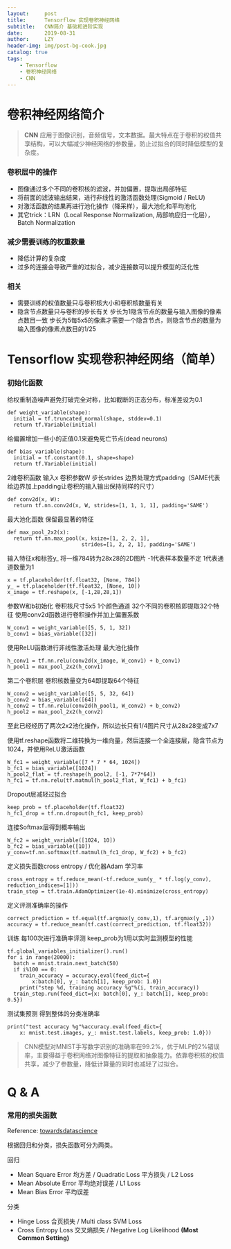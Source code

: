 ```yaml
---
layout:     post
title:      Tensorflow 实现卷积神经网络
subtitle:   CNN简介 基础和进阶实现
date:       2019-08-31
author:     LZY
header-img: img/post-bg-cook.jpg
catalog: true
tags:
    - Tensorflow
    - 卷积神经网络
    - CNN
---
```


# 卷积神经网络简介

>**CNN** 应用于图像识别，音频信号，文本数据。最大特点在于卷积的权值共享结构，可以大幅减少神经网络的参数量，防止过拟合的同时降低模型的复杂度。

### 卷积层中的操作

- 图像通过多个不同的卷积核的滤波，并加偏置，提取出局部特征
- 将前面的滤波输出结果，进行非线性的激活函数处理(Sigmoid / ReLU)
- 对激活函数的结果再进行池化操作（降采样），最大池化和平均池化
- 其它trick：LRN（Local Response Normalization, 局部响应归一化层），Batch Normalization

### 减少需要训练的权重数量

- 降低计算的复杂度
- 过多的连接会导致严重的过拟合，减少连接数可以提升模型的泛化性


### 相关

- 需要训练的权值数量只与卷积核大小和卷积核数量有关
- 隐含节点数量只与卷积的步长有关 步长为1隐含节点的数量与输入图像的像素点数目一致 步长为5每5x5的像素才需要一个隐含节点，则隐含节点的数量为输入图像的像素点数目的1/25

# Tensorflow 实现卷积神经网络（简单）

### 初始化函数
给权重制造噪声避免打破完全对称，比如截断的正态分布，标准差设为0.1

```
def weight_variable(shape):
  initial = tf.truncated_normal(shape, stddev=0.1)
  return tf.Variable(initial)
```


给偏置增加一些小的正值0.1来避免死亡节点(dead neurons)

```
def bias_variable(shape):
  initial = tf.constant(0.1, shape=shape)
  return tf.Variable(initial)
```

2维卷积函数 输入x 卷积参数W 步长strides 边界处理方式padding（SAME代表给边界加上padding让卷积的输入输出保持同样的尺寸）
```
def conv2d(x, W):
  return tf.nn.conv2d(x, W, strides=[1, 1, 1, 1], padding='SAME')
```

最大池化函数 保留最显著的特征 

```
def max_pool_2x2(x):
  return tf.nn.max_pool(x, ksize=[1, 2, 2, 1],
                        strides=[1, 2, 2, 1], padding='SAME')  
```

输入特征x和标签y_ 将一维784转为28x28的2D图片
-1代表样本数量不定 1代表通道数量为1

```
x = tf.placeholder(tf.float32, [None, 784])
y_ = tf.placeholder(tf.float32, [None, 10])
x_image = tf.reshape(x, [-1,28,28,1])
```

参数W和b初始化 卷积核尺寸5x5 1个颜色通道 32个不同的卷积核即提取32个特征 使用conv2d函数进行卷积操作并加上偏置系数

```
W_conv1 = weight_variable([5, 5, 1, 32])
b_conv1 = bias_variable([32])
```

使用ReLU函数进行非线性激活处理 最大池化操作

```
h_conv1 = tf.nn.relu(conv2d(x_image, W_conv1) + b_conv1)
h_pool1 = max_pool_2x2(h_conv1)
```

第二个卷积层 卷积核数量变为64即提取64个特征

```
W_conv2 = weight_variable([5, 5, 32, 64])
b_conv2 = bias_variable([64])
h_conv2 = tf.nn.relu(conv2d(h_pool1, W_conv2) + b_conv2)
h_pool2 = max_pool_2x2(h_conv2)
```

至此已经经历了两次2x2池化操作，所以边长只有1/4图片尺寸从28x28变成7x7

使用tf.reshape函数将二维转换为一维向量，然后连接一个全连接层，隐含节点为1024，并使用ReLU激活函数

```
W_fc1 = weight_variable([7 * 7 * 64, 1024])
b_fc1 = bias_variable([1024])
h_pool2_flat = tf.reshape(h_pool2, [-1, 7*7*64])
h_fc1 = tf.nn.relu(tf.matmul(h_pool2_flat, W_fc1) + b_fc1)
```

Dropout层减轻过拟合

```
keep_prob = tf.placeholder(tf.float32)
h_fc1_drop = tf.nn.dropout(h_fc1, keep_prob)
```

连接Softmax层得到概率输出

```
W_fc2 = weight_variable([1024, 10])
b_fc2 = bias_variable([10])
y_conv=tf.nn.softmax(tf.matmul(h_fc1_drop, W_fc2) + b_fc2)
```

定义损失函数cross entropy / 优化器Adam 学习率

```
cross_entropy = tf.reduce_mean(-tf.reduce_sum(y_ * tf.log(y_conv), reduction_indices=[1]))
train_step = tf.train.AdamOptimizer(1e-4).minimize(cross_entropy)
```

定义评测准确率的操作

```
correct_prediction = tf.equal(tf.argmax(y_conv,1), tf.argmax(y_,1))
accuracy = tf.reduce_mean(tf.cast(correct_prediction, tf.float32))
```


训练 每100次进行准确率评测 keep_prob为1用以实时监测模型的性能
```
tf.global_variables_initializer().run()
for i in range(20000):
  batch = mnist.train.next_batch(50)
  if i%100 == 0:
    train_accuracy = accuracy.eval(feed_dict={
        x:batch[0], y_: batch[1], keep_prob: 1.0})
    print("step %d, training accuracy %g"%(i, train_accuracy))
  train_step.run(feed_dict={x: batch[0], y_: batch[1], keep_prob: 0.5})
```

测试集预测 得到整体的分类准确率
```
print("test accuracy %g"%accuracy.eval(feed_dict={
    x: mnist.test.images, y_: mnist.test.labels, keep_prob: 1.0}))
```


>CNN模型对MNIST手写数字识别的准确率在99.2%，优于MLP的2%错误率，主要得益于卷积网络对图像特征的提取和抽象能力。依靠卷积核的权值共享，减少了参数量，降低计算量的同时也减轻了过拟合。

# Q & A

### 常用的损失函数

Reference: [towardsdatascience](https://towardsdatascience.com/common-loss-functions-in-machine-learning-46af0ffc4d23)

根据回归和分类，损失函数可分为两类。

回归

- Mean Square Error 均方差 / Quadratic Loss 平方损失 / L2 Loss
- Mean Absolute Error 平均绝对误差 / L1 Loss
- Mean Bias Error 平均误差

分类

- Hinge Loss 合页损失 / Multi class SVM Loss
- Cross Entropy Loss 交叉熵损失 / Negative Log Likelihood **(Most Common Setting)**
